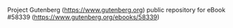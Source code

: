 Project Gutenberg (https://www.gutenberg.org) public repository for
eBook #58339 (https://www.gutenberg.org/ebooks/58339)
